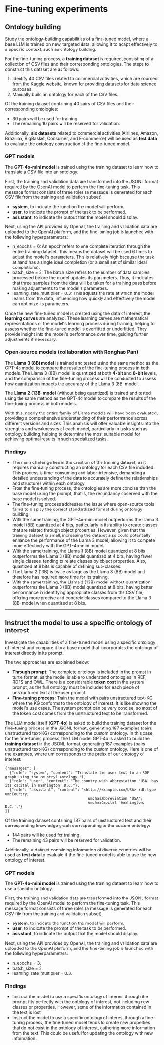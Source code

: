 # Fine-tuning experiments
## Ontology building
Study the ontology-building capabilities of a fine-tuned model, where a base LLM is trained on new, targeted data, allowing it to adapt effectively to a specific context, such as ontology building.

For the fine-tuning process, a **training dataset** is required, consisting of a collection of CSV files and their corresponding ontologies. The steps to construct this dataset are as follows:
1. Identify 40 CSV files related to commercial activities, which are sourced from the [Kaggle](https://www.kaggle.com/) website, known for providing datasets for data science purposes.
2. Manually build an ontology for each of the CSV files.

Of the training dataset containing 40 pairs of CSV files and their corresponding ontologies:
* 30 pairs will be used for training.
* The remaining 10 pairs will be reserved for validation.

Additionally, **six datasets** related to commercial activities (Airlines, Amazon, Brazilian, BigBasket, Consumer, and E-commerce) will be used as **test data** to evaluate the ontology construction of the fine-tuned model.

### GPT models
The **GPT-4o-mini model** is trained using the training dataset to learn how to translate a CSV file into an ontology. 

First, the training and validation data are transformed into the JSONL format required by the OpenAI model to perform the fine-tuning task. This message format consists of three roles (a message is generated for each CSV file from the training and validation subset): 
* **system**, to indicate the function the model will perform.
* **user**, to indicate the prompt of the task to be performed.
* **assistant**, to indicate the output that the model should display.

Next, using the API provided by OpenAI, the training and validation data are uploaded to the OpenAI platform, and the fine-tuning job is launched with the following hyperparameters:
* n_epochs = 6: An epoch refers to one complete iteration through the entire training dataset. This means the dataset will be used 6 times to adjust the model's parameters. This is relatively high because the task at hand has a single ideal completion (or a small set of similar ideal completions).
* batch_size = 3: The batch size refers to the number of data samples processed before the model updates its parameters. Thus, it indicates that three samples from the data will be taken for a training pass before making adjustments to the model's parameters.
* learning_rate_multiplier = 0.3: This adjusts the rate at which the model learns from the data, influencing how quickly and effectively the model can optimize its parameters.

Once the new fine-tuned model is created using the data of interest, the **learning curves** are analyzed. These learning curves are mathematical representations of the model's learning process during training, helping to assess whether the fine-tuned model is overfitted or underfitted. They provide insight into the model's performance over time, guiding further adjustments if necessary.

### Open-source models (collaboration with Ronghao Pan)
The **Llama 3 (8B) model** is trained and tested using the same method as the GPT-4o model to compare the results of the fine-tuning process in both models. The Llama 3 (8B) model is quantized at both **4-bit** and **8-bit** levels, and the comparison of the fine-tuning process will be conducted to assess how quantization impacts the accuracy of the Llama 3 (8B) model.

The **Llama 2 (13B) model** (without being quantized) is trained and tested using the same method as the GPT-4o model to compare the results of the fine-tuning process in both models.

With this, nearly the entire family of Llama models will have been evaluated, providing a comprehensive understanding of their performance across different versions and sizes. This analysis will offer valuable insights into the strengths and weaknesses of each model, particularly in tasks such as ontology building, helping to determine the most suitable model for achieving optimal results in such specialized tasks.

### Findings
* The main challenge lies in the creation of the training dataset, as it requires manually constructing an ontology for each CSV file included. This process is time-consuming and labor-intensive, demanding a detailed understanding of the data to accurately define the relationships and structures within each ontology.
* From the fine-tuning process, the ontologies are more concise than the base model using the prompt, that is, the redundancy observed with the base model is solved.
* The fine-tuning process addresses the issue where open-source tools failed to display the correct standardized format during ontology building.
* With the same training, the GPT-4o-mini model outperforms the Llama 3 model (8B) quantized at 4 bits, particularly in its ability to create classes that are related through object properties. However, given that the training dataset is small, increasing the dataset size could potentially enhance the performance of the Llama 3 model, allowing it to compete more effectively with the GPT-4o-mini model.
* With the same training, the Llama 3 (8B) model quantized at 8 bits outperforms the Llama 3 (8B) model quantized at 4 bits, having fewer single classes, tending to relate classes by object properties. Also, quantized at 8 bits is capable of defining sub-classes.
* The Llama 2 (13B) is twice as large as the Llama 3 (8B) model and therefore has required more time for its training.
* With the same training, the Llama 2 (13B) model without quantization outperforms the Llama 3 (8B) model quantized at 8 bits, having better performance in identifying appropriate classes from the CSV file, offering more precise and concrete classes compared to the Llama 3 (8B) model when quantized at 8 bits. 
***
## Instruct the model to use a specific ontology of interest
Investigate the capabilities of a fine-tuned model using a specific ontology of interest and compare it to a base model that incorporates the ontology of interest directly in its prompt.

The two approaches are explained below:
* **Through prompt**: The complete ontology is included in the prompt in turtle format, as the model is able to understand ontologies in RDF, RDFS and OWL. 
There is a considerable **token cost** in the system prompt, as the full ontology must be included for each piece of unstructured text at the user prompt.
* **Fine-tuning process**: Train the model with pairs unstructured text-KG where the KG conforms to the ontology of interest. It is like showing the model's use cases.
The system prompt can be very concise, so most of the token cost comes from the unstructured text to be transformed.

The LLM model itself (**GPT-4o**) is asked to build the training dataset for the fine-tuning process in the JSONL format, generating 187 examples (pairs unstructured text-KG) corresponding to the custom ontology. In this case, for the fine-tuning process, the LLM model GPT-4o is asked to build the **training dataset** in the JSONL format, generating 187 examples (pairs unstructured text-KG) corresponding to the custom ontology. 
Here is one of the examples, where um corresponds to the prefix of our ontology of interest:
```
{"messages": [
  {"role": "system", "content": "Translate the user text to an RDF graph using the country1 ontology."}, 
  {"role": "user", "content": "The country with abbreviation 'USA' has its capital in Washington, D.C."}, 
  {"role": "assistant", "content": "<http://example.com/USA> rdf:type um:Country; 
                                      um:hasAbbreviation 'USA'; 
                                      um:hasCapital 'Washington, D.C.'."}
]}
```
Of the training dataset containing 187 pairs of unstructured text and their corresponding knowledge graph corresponding to the custom ontology:
* 144 pairs will be used for training.
* The remaining 43 pairs will be reserved for validation.

Additionally, a dataset containing information of diverse countries will be used as **test data** to evaluate if the fine-tuned model is able to use the new ontology of interest.

### GPT models
The **GPT-4o-mini model** is trained using the training dataset to learn how to use a specific ontology. 

First, the training and validation data are transformed into the JSONL format required by the OpenAI model to perform the fine-tuning task. This message format consists of three roles (a message is generated for each CSV file from the training and validation subset): 
* **system**, to indicate the function the model will perform.
* **user**, to indicate the prompt of the task to be performed.
* **assistant**, to indicate the output that the model should display.

Next, using the API provided by OpenAI, the training and validation data are uploaded to the OpenAI platform, and the fine-tuning job is launched with the following hyperparameters:
* n_epochs = 3.
* batch_size = 3.
* learning_rate_multiplier = 0.3.

### Findings
* Instruct the model to use a specific ontology of interest through the prompt fits perfectly with the ontology of interest, not including new classes or properties. However, some of the information contained in the text is lost.
* Instruct the model to use a specific ontology of interest through a fine-tuning process, the fine-tuned model tends to create new properties that do not exist in the ontology of interest, gathering more information from the text. This could be useful for updating the ontology with new information.

